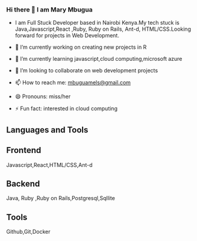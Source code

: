 ### Hi there 👋 I am Mary Mbugua
- I am Full Stuck Developer based in Nairobi Kenya.My tech stuck is Java,Javascript,React ,Ruby, Ruby on Rails, Ant-d, HTML/CSS.Looking forward for projects in Web Development.

- 🔭 I’m currently working on creating new projects in R 
- 🌱 I’m currently learning javascript,cloud computing,microsoft azure
- 👯 I’m looking to collaborate on web development projects
- 📫 How to reach me: mbuguamels@gmail.com
- 😄 Pronouns: miss/her
- ⚡ Fun fact: interested in cloud computing

## Languages and Tools
## Frontend
Javascript,React,HTML/CSS,Ant-d
## Backend
Java, Ruby ,Ruby on Rails,Postgresql,Sqllite
## Tools
Github,Git,Docker
